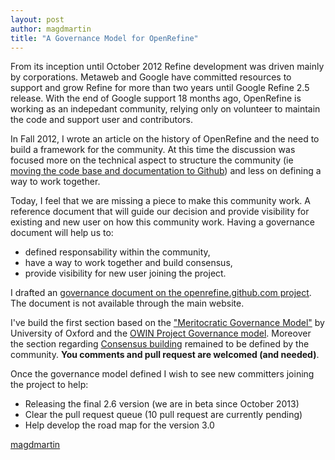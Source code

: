 ```yaml
---
layout: post
author: magdmartin
title: "A Governance Model for OpenRefine"
---
```


From its inception until October 2012 Refine development was driven mainly by corporations. Metaweb and Google have committed resources to support and grow Refine for more than two years until Google Refine 2.5 release. With the end of Google support 18 months ago, OpenRefine is working as an indepedant community, relying only on volunteer to maintain the code and support user and contributors.  

In Fall 2012, I wrote an article on the history of OpenRefine and the need to build a framework for the community. At this time the discussion was focused more on the technical aspect to structure the community (ie [moving the code base and documentation to Github](https://groups.google.com/forum/#!topic/openrefine/hiH0KDaTGWY)) and less on defining a way to work together. 

Today, I feel that we are missing a piece to make this community work. A reference document that will guide our decision and provide visibility for existing and new user on how this community work. Having a governance document will help us to:
+ defined responsability within the community,
+ have a way to work together and build consensus,
+ provide visibility for new user joining the project.  

I drafted an [governance document on the openrefine.github.com project](https://github.com/OpenRefine/openrefine.github.com/blob/master/governance.md). The document is not available through the main website. 

I've build the first section based on  the ["Meritocratic Governance Model"](http://www.oss-watch.ac.uk/resources/meritocraticGovernanceModel) by University of Oxford and the [OWIN Project Governance model](https://docs.google.com/document/d/1mn3dY6zNyKBU3P_TWoR-RdYpScJDbsXU2TRhwpSAha8). Moreover the section regarding [Consensus building](https://github.com/OpenRefine/openrefine.github.com/blob/master/governance.md#consensus-building) remained to be defined by the community. **You comments and pull request are welcomed (and needed)**. 

Once the governance model defined I wish to see new committers joining the project to help:
+ Releasing the final 2.6 version (we are in beta since October 2013)
+ Clear the pull request queue (10 pull request are currently pending)
+ Help develop the road map for the version 3.0

[magdmartin](http://www.twitter.com/magdmartin)
